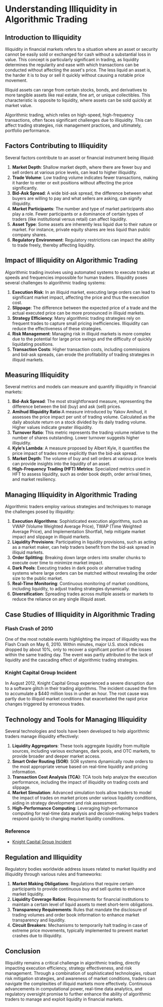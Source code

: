 # Understanding Illiquidity in Algorithmic Trading

## Introduction to Illiquidity

Illiquidity in financial markets refers to a situation where an asset or security cannot be easily sold or exchanged for cash without a substantial loss in value. This concept is particularly significant in trading, as liquidity determines the regularity and ease with which transactions can be conducted without affecting the asset's price. The less liquid an asset is, the harder it is to buy or sell it quickly without causing a notable price movement. 

Illiquid assets can range from certain stocks, bonds, and derivatives to more tangible assets like real estate, fine art, or unique collectibles. This characteristic is opposite to liquidity, where assets can be sold quickly at market value. 

Algorithmic trading, which relies on high-speed, high-frequency transactions, often faces significant challenges due to illiquidity. This can affect trading strategies, risk management practices, and ultimately, portfolio performance.

## Factors Contributing to Illiquidity

Several factors contribute to an asset or financial instrument being illiquid:

1. **Market Depth**: Shallow market depth, where there are fewer buy and sell orders at various price levels, can lead to higher illiquidity.
2. **Trade Volume**: Low trading volume indicates fewer transactions, making it harder to enter or exit positions without affecting the price significantly.
3. **Bid-Ask Spread**: A wide bid-ask spread, the difference between what buyers are willing to pay and what sellers are asking, can signify illiquidity.
4. **Market Participants**: The number and type of market participants also play a role. Fewer participants or a dominance of certain types of traders (like institutional versus retail) can affect liquidity.
5. **Asset Type**: Some assets are inherently less liquid due to their nature or market. For instance, private equity shares are less liquid than public company shares.
6. **Regulatory Environment**: Regulatory restrictions can impact the ability to trade freely, thereby affecting liquidity.

## Impact of Illiquidity on Algorithmic Trading

Algorithmic trading involves using automated systems to execute trades at speeds and frequencies impossible for human traders. Illiquidity poses several challenges to algorithmic trading systems:

1. **Execution Risk**: In an illiquid market, executing large orders can lead to significant market impact, affecting the price and thus the execution cost.
2. **Slippage**: The difference between the expected price of a trade and the actual executed price can be more pronounced in illiquid markets.
3. **Strategy Efficiency**: Many algorithmic trading strategies rely on frequent trades to capture small pricing inefficiencies. Illiquidity can reduce the effectiveness of these strategies.
4. **Risk Management**: Managing risk in illiquid markets is more complex due to the potential for large price swings and the difficulty of quickly liquidating positions.
5. **Transaction Costs**: Higher transaction costs, including commissions and bid-ask spreads, can erode the profitability of trading strategies in illiquid markets.

## Measuring Illiquidity

Several metrics and models can measure and quantify illiquidity in financial markets:

1. **Bid-Ask Spread**: The most straightforward measure, representing the difference between the bid (buy) and ask (sell) prices.
2. **Amihud Illiquidity Ratio**:A measure introduced by Yakov Amihud, it assesses the price impact per unit of trading volume. Calculated as the daily absolute return on a stock divided by its daily trading volume. Higher values indicate greater illiquidity.
3. **Turnover Ratio**: This metric represents the trading volume relative to the number of shares outstanding. Lower turnover suggests higher illiquidity.
4. **Kyle’s Lambda**: A measure proposed by Albert Kyle, it quantifies the price impact of trades more explicitly than the bid-ask spread.
5. **Market Depth**: The volume of buy and sell orders at various price levels can provide insights into the liquidity of an asset.
6. **High-Frequency Trading (HFT) Metrics**: Specialized metrics used in HFT to assess liquidity, such as order book depth, order arrival times, and market resiliency.

## Managing Illiquidity in Algorithmic Trading

Algorithmic traders employ various strategies and techniques to manage the challenges posed by illiquidity:

1. **Execution Algorithms**: Sophisticated execution algorithms, such as VWAP (Volume Weighted Average Price), TWAP (Time Weighted Average Price), and Implementation Shortfall, help mitigate market impact and slippage in illiquid markets.
2. **Liquidity Provisions**: Participating in liquidity provisions, such as acting as a market maker, can help traders benefit from the bid-ask spread in illiquid markets.
3. **Order Splitting**: Breaking down large orders into smaller chunks to execute over time to minimize market impact.
4. **Dark Pools**: Executing trades in dark pools or alternative trading systems where large orders can be matched without revealing the order size to the public market.
5. **Real-Time Monitoring**: Continuous monitoring of market conditions, including liquidity, to adjust trading strategies dynamically.
6. **Diversification**: Spreading trades across multiple assets or markets to reduce the reliance on any single illiquid asset.

## Case Studies of Illiquidity in Algorithmic Trading

### Flash Crash of 2010

One of the most notable events highlighting the impact of illiquidity was the Flash Crash on May 6, 2010. Within minutes, major U.S. stock indices dropped by about 10%, only to recover a significant portion of the losses within the same trading day. The event was partly attributed to the lack of liquidity and the cascading effect of algorithmic trading strategies. 

### Knight Capital Group Incident

In August 2012, Knight Capital Group experienced a severe disruption due to a software glitch in their trading algorithms. The incident caused the firm to accumulate a $440 million loss in under an hour. The root cause was partly due to illiquid market conditions that exacerbated the rapid price changes triggered by erroneous trades.

## Technology and Tools for Managing Illiquidity

Several technologies and tools have been developed to help algorithmic traders manage illiquidity effectively:

1. **Liquidity Aggregators**: These tools aggregate liquidity from multiple sources, including various exchanges, dark pools, and OTC markets, to provide broader and deeper market access.
2. **Smart Order Routing (SOR)**: SOR systems dynamically route orders to the most appropriate venue based on real-time liquidity and pricing information.
3. **Transaction Cost Analysis (TCA)**: TCA tools help analyze the execution performance, including the impact of illiquidity on trading costs and slippage.
4. **Market Simulation**: Advanced simulation tools allow traders to model the impact of trades on market prices under various liquidity conditions, aiding in strategy development and risk assessment.
5. **High-Performance Computing**: Leveraging high-performance computing for real-time data analysis and decision-making helps traders respond quickly to changing market liquidity conditions.

### Reference
- [Knight Capital Group Incident](https://www.sec.gov/news/press-release/2013-2013-56htm)

## Regulation and Illiquidity

Regulatory bodies worldwide address issues related to market liquidity and illiquidity through various rules and frameworks:

1. **Market Making Obligations**: Regulations that require certain participants to provide continuous buy and sell quotes to enhance market liquidity.
2. **Liquidity Coverage Ratios**: Requirements for financial institutions to maintain a certain level of liquid assets to meet short-term obligations.
3. **Transparency Requirements**: Rules that mandate the disclosure of trading volumes and order book information to enhance market transparency and liquidity.
4. **Circuit Breakers**: Mechanisms to temporarily halt trading in case of extreme price movements, typically implemented to prevent market crashes due to illiquidity.

## Conclusion

Illiquidity remains a critical challenge in algorithmic trading, directly impacting execution efficiency, strategy effectiveness, and risk management. Through a combination of sophisticated technologies, robust risk mitigation strategies, and awareness of market conditions, traders can navigate the complexities of illiquid markets more effectively. Continuous advancements in computational power, real-time data analytics, and regulatory oversight promise to further enhance the ability of algorithmic traders to manage and exploit liquidity in financial markets.